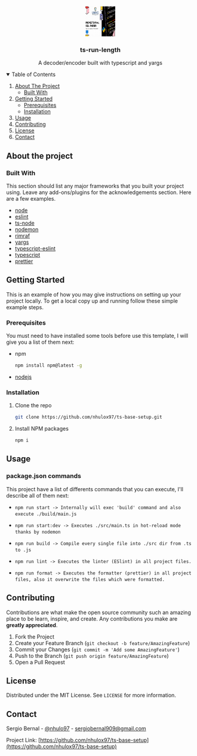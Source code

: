 <!-- PROJECT LOGO -->
<br />
<p align="center">
  <a href="https://github.com/nhulox97/ts-run-length">
    <img src="static/images/logo.png" alt="Logo" width="80" height="80">
  </a>

  <h3 align="center">ts-run-length</h3>

  <p align="center">
    A decoder/encoder built with typescript and yargs
  </p>
</p>

<!-- TABLE OF CONTENTS -->
<details open="open">
  <summary>Table of Contents</summary>
  <ol>
    <li>
      <a href="#about-the-project">About The Project</a>
      <ul>
        <li><a href="#built-with">Built With</a></li>
      </ul>
    </li>
    <li>
      <a href="#getting-started">Getting Started</a>
      <ul>
        <li><a href="#prerequisites">Prerequisites</a></li>
        <li><a href="#installation">Installation</a></li>
      </ul>
    </li>
    <li><a href="#usage">Usage</a></li>
    <li><a href="#contributing">Contributing</a></li>
    <li><a href="#license">License</a></li>
    <li><a href="#contact">Contact</a></li>
  </ol>
</details>

<!-- ABOUT THE PROJECT -->

## About the project

[comment]: <> (TODO: Add project description)

### Built With

This section should list any major frameworks that you built your project using. Leave any add-ons/plugins for the acknowledgements section. Here are a few examples.

- [node](https://nodejs.org/es/)
- [eslint](https://www.npmjs.com/package/eslint)
- [ts-node](https://www.npmjs.com/package/ts-node)
- [nodemon](https://www.npmjs.com/package/nodemon)
- [rimraf](https://www.npmjs.com/package/rimraf)
- [yargs](https://www.npmjs.com/package/yargs)
- [typescript-eslint](https://www.npmjs.com/package/typescript-eslint)
- [typescript](https://www.typescriptlang.org/)
- [prettier](https://prettier.io/)

<!-- GETTING STARTED -->

## Getting Started

This is an example of how you may give instructions on setting up your project locally.
To get a local copy up and running follow these simple example steps.

### Prerequisites

You must need to have installed some tools before use this template, I will give you a list of them
next:

- npm
  ```sh
  npm install npm@latest -g
  ```
- [nodejs](https://nodejs.org/en/download/package-manager/)

### Installation

1. Clone the repo
   ```sh
   git clone https://github.com/nhulox97/ts-base-setup.git
   ```
2. Install NPM packages
   ```sh
   npm i
   ```

<!-- USAGE EXAMPLES -->

## Usage

### package.json commands

This project have a list of differents commands that you can execute, I'll describe all of them next:

- `npm run start -> Internally will exec 'build' command and also execute ./build/main.js`

- `npm run start:dev -> Executes ./src/main.ts in hot-reload mode thanks by nodemon`
- `npm run build -> Compile every single file into ./src dir from .ts to .js`
- `npm run lint -> Executes the linter (ESlint) in all project files. `
- `npm run format -> Executes the formatter (prettier) in all project files, also it overwrite the files which were formatted.`

[comment]: <> (TODO: Add script usage and examples)

<!-- CONTRIBUTING -->

## Contributing

Contributions are what make the open source community such an amazing place to be learn, inspire, and create. Any contributions you make are **greatly appreciated**.

1. Fork the Project
2. Create your Feature Branch (`git checkout -b feature/AmazingFeature`)
3. Commit your Changes (`git commit -m 'Add some AmazingFeature'`)
4. Push to the Branch (`git push origin feature/AmazingFeature`)
5. Open a Pull Request

<!-- LICENSE -->

## License

Distributed under the MIT License. See `LICENSE` for more information.

<!-- CONTACT -->

## Contact

Sergio Bernal - [@nhulo97](https://twitter.com/nhulox97) - sergiobernal909@gmail.com

Project Link: [https://github.com/nhulox97/ts-base-setup](https://github.com/nhulox97/ts-base-setup)
